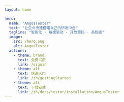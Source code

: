 ```yaml
---
layout: home

hero:
  name: "AngusTester"
  text: "让企业快速搭建自己的研发中台"
  tagline: "智能化 · 敏捷驱动 · 开放源码 · 高性能"
  image:
    src: /hero.png
    alt: AngusTester
  actions:
    - theme: brand
      text: 免费试用
      link: /signin
    - theme: alt
      text: 快速入门
      link: /zh/gettingStarted
    - theme: alt
      text: 下载安装
      link: /zh/docs/tester/installation/AngusTester
---
```


<style>
@media (min-width: 960px) {
    [data-v-72cc4481] .image-src {
        max-width: 390px;
        max-height: 390px;
    }
}
</style>